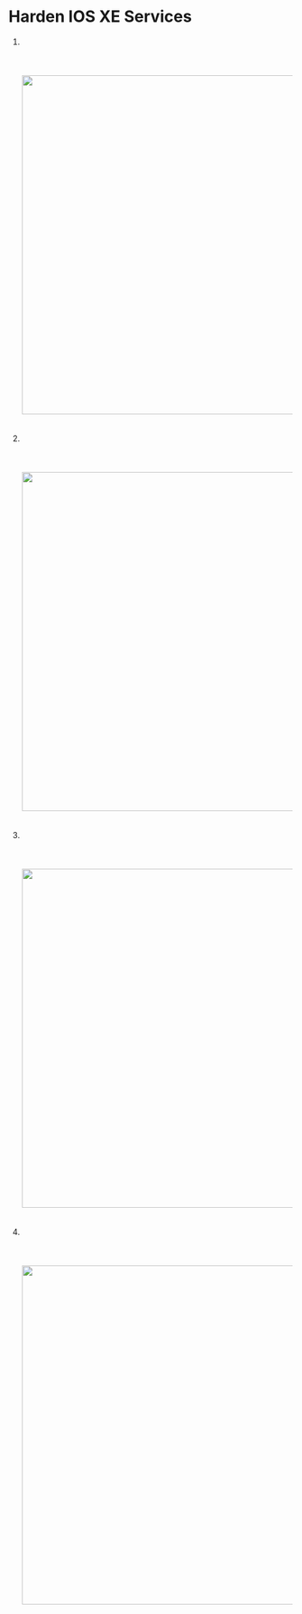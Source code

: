 # Harden IOS XE Services


<ol>

<li> </li>
<br>
<code></code>
<br><br>
<img src="/images/" alt="" width=600>
<br><br><br>


<li> </li>
<br>
<code></code>
<br><br>
<img src="/images/" alt="" width=600>
<br><br><br>


<li> </li>
<br>
<code></code>
<br><br>
<img src="/images/" alt="" width=600>
<br><br><br>


<li> </li>
<br>
<code></code>
<br><br>
<img src="/images/" alt="" width=600>
<br><br><br>



</ol>
